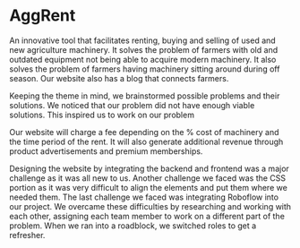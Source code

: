 # AggRent



An innovative tool that facilitates renting, buying and selling of used and new agriculture machinery. It solves the problem of farmers with old and outdated equipment not being able to acquire modern machinery. It also solves the problem of farmers having machinery sitting around during off season. Our website also has a blog that connects farmers.

Keeping the theme in mind, we brainstormed possible problems and their solutions. We noticed that our problem did not have enough viable solutions. This inspired us to work on our problem

Our website will charge a fee depending on the % cost of machinery and the time period of the rent. It will also generate additional revenue through product advertisements and premium memberships.

Designing the website by integrating the backend and frontend was a major challenge as it was all new to us. Another challenge we faced was the CSS portion as it was very difficult to align the elements and put them where we needed them. The last challenge we faced was integrating Roboflow into our project. We overcame these difficulties by researching and working with each other, assigning each team member to work on a different part of the problem. When we ran into a roadblock, we switched roles to get a refresher.
